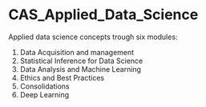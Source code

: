 # CAS_Applied_Data_Science
Applied data science concepts trough six modules: 
1)  Data Acquisition and management
2)  Statistical Inference for Data Science
3)  Data Analysis and Machine Learning
4)  Ethics and Best Practices
5)  Consolidations
6)  Deep Learning

